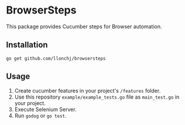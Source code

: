 # BrowserSteps

This package provides Cucumber steps for Browser automation.

## Installation

    go get github.com/llonchj/browsersteps

## Usage

1. Create cucumber features in your project's `/features` folder.
1. Use this repository `example/example_tests.go` file as `main_test.go` in your project.
1. Execute Selenium Server.
1. Run `godog` or `go test`.

